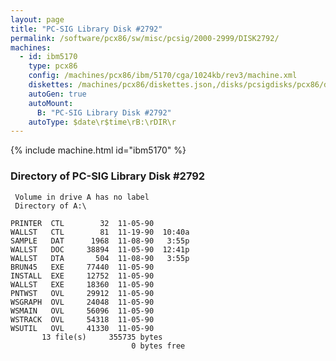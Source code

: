```yaml
---
layout: page
title: "PC-SIG Library Disk #2792"
permalink: /software/pcx86/sw/misc/pcsig/2000-2999/DISK2792/
machines:
  - id: ibm5170
    type: pcx86
    config: /machines/pcx86/ibm/5170/cga/1024kb/rev3/machine.xml
    diskettes: /machines/pcx86/diskettes.json,/disks/pcsigdisks/pcx86/diskettes.json
    autoGen: true
    autoMount:
      B: "PC-SIG Library Disk #2792"
    autoType: $date\r$time\rB:\rDIR\r
---
```


{% include machine.html id="ibm5170" %}

### Directory of PC-SIG Library Disk #2792

     Volume in drive A has no label
     Directory of A:\

    PRINTER  CTL        32  11-05-90
    WALLST   CTL        81  11-19-90  10:40a
    SAMPLE   DAT      1968  11-08-90   3:55p
    WALLST   DOC     38894  11-05-90  12:41p
    WALLST   DTA       504  11-08-90   3:55p
    BRUN45   EXE     77440  11-05-90
    INSTALL  EXE     12752  11-05-90
    WALLST   EXE     18360  11-05-90
    PNTWST   OVL     29912  11-05-90
    WSGRAPH  OVL     24048  11-05-90
    WSMAIN   OVL     56096  11-05-90
    WSTRACK  OVL     54318  11-05-90
    WSUTIL   OVL     41330  11-05-90
           13 file(s)     355735 bytes
                               0 bytes free
